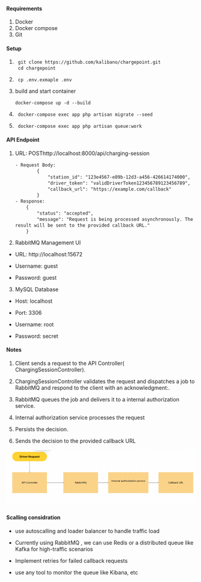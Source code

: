 #### Requirements

1. Docker
2. Docker compose
3. Git


#### Setup
1. ```
    git clone https://github.com/kalibano/chargepoint.git
    cd chargepoint

2. ```
    cp .env.exmaple .env

3. build and start container
    ```
    docker-compose up -d --build

4. ```
    docker-compose exec app php artisan migrate --seed

5. ```
    docker-compose exec app php artisan queue:work

#### API Endpoint
1.  URL:  POSThttp://localhost:8000/api/charging-session
    ```
    - Request Body:
            {
                "station_id": "123e4567-e89b-12d3-a456-426614174000",
                "driver_token": "validDriverToken123456789123456789",
                "callback_url": "https://example.com/callback"
            }
    - Response:
        {
            "status": "accepted",
            "message": "Request is being processed asynchronously. The result will be sent to the provided callback URL."
        }

2. RabbitMQ Management UI
- URL: http://localhost:15672

- Username: guest

- Password: guest

3. MySQL Database
- Host: localhost

- Port: 3306

- Username: root

- Password: secret
    
#### Notes
1. Client sends a request to the API Controller( ChargingSessionController).

2. ChargingSessionController validates the request and dispatches a job to RabbitMQ and respond to the client with an acknowledgment:.

3. RabbitMQ queues the job and delivers it to a internal authorization service.

4. Internal authorization service processes the request

6. Persists the decision.

7. Sends the decision to the provided callback URL

 ![Alt text](FlowDiagram.png)


#### Scalling considration
- use autoscalling and loader balancer to handle traffic load

- Currently using RabbitMQ , we can use Redis or a distributed queue like Kafka for high-traffic scenarios

- Implement retries for failed callback requests

- use any tool to monitor the queue like Kibana, etc